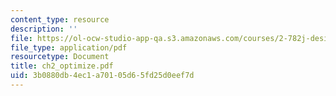 ```yaml
---
content_type: resource
description: ''
file: https://ol-ocw-studio-app-qa.s3.amazonaws.com/courses/2-782j-design-of-medical-devices-and-implants-spring-2006/3b0880db4ec1a70105d65fd25d0eef7d_ch2_optimize.pdf
file_type: application/pdf
resourcetype: Document
title: ch2_optimize.pdf
uid: 3b0880db-4ec1-a701-05d6-5fd25d0eef7d
---
```


